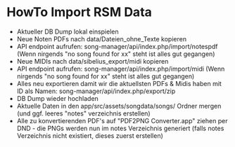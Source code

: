 HowTo Import RSM Data
=====================

- Aktueller DB Dump lokal einspielen
- Neue Noten PDFs nach data/Dateien_ohne_Texte kopieren
- API endpoint aufrufen: song-manager/api/index.php/import/notespdf (Wenn nirgends "no song found for xx" steht ist alles gut gegangen)
- Neue MIDIs nach data/sibelius_export/midi kopieren
- API endpoint aufrufen: song-manager/api/index.php/import/midi (Wenn nirgends "no song found for xx" steht ist alles gut gegangen)
- Alles neu exportieren damit wir die aktuellsten PDFs & Midis haben mit ID als Namen: song-manager/api/index.php/export/zip
- DB Dump wieder hochladen
- Aktuelle Daten in den app/src/assets/songdata/songs/ Ordner mergen (und ggf. leeres "notes" verzeichnis erstellen)
- Alle zu konvertierenden PDF's auf "PDF2PNG Converter.app" ziehen per DND - die PNGs werden nun im notes Verzeichnis generiert (falls notes Verzeichnis nicht existiert, dieses zuerst erstellen)
